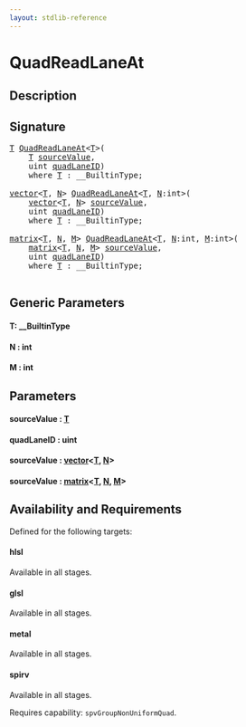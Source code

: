 ```yaml
---
layout: stdlib-reference
---
```


# QuadReadLaneAt

## Description





## Signature 

<pre>
<a href="quadreadlaneat-048c.md#typeparam-T" class="code_type">T</a> <a href="quadreadlaneat-048c.md">QuadReadLaneAt</a>&lt;<a href="quadreadlaneat-048c.md#typeparam-T" class="code_type">T</a>&gt;(
    <a href="quadreadlaneat-048c.md#typeparam-T" class="code_type">T</a> <a href="quadreadlaneat-048c.md#decl-sourceValue" class="code_param">sourceValue</a>,
    <span class="code_keyword">uint</span> <a href="quadreadlaneat-048c.md#decl-quadLaneID" class="code_param">quadLaneID</a>)
    <span class='code_keyword'>where</span> <a href="quadreadlaneat-048c.md#typeparam-T" class="code_type">T</a> : __BuiltinType;

<a href="../types/vector/index.md" class="code_type">vector</a>&lt;<a href="quadreadlaneat-048c.md#typeparam-T" class="code_type">T</a>, <a href="quadreadlaneat-048c.md#decl-N" class="code_var">N</a>&gt; <a href="quadreadlaneat-048c.md">QuadReadLaneAt</a>&lt;<a href="quadreadlaneat-048c.md#typeparam-T" class="code_type">T</a>, <a href="quadreadlaneat-048c.md#decl-N" class="code_var">N</a>:<span class="code_keyword">int</span>&gt;(
    <a href="../types/vector/index.md" class="code_type">vector</a>&lt;<a href="quadreadlaneat-048c.md#typeparam-T" class="code_type">T</a>, <a href="quadreadlaneat-048c.md#decl-N" class="code_var">N</a>&gt; <a href="quadreadlaneat-048c.md#decl-sourceValue" class="code_param">sourceValue</a>,
    <span class="code_keyword">uint</span> <a href="quadreadlaneat-048c.md#decl-quadLaneID" class="code_param">quadLaneID</a>)
    <span class='code_keyword'>where</span> <a href="quadreadlaneat-048c.md#typeparam-T" class="code_type">T</a> : __BuiltinType;

<a href="../types/matrix/index.md" class="code_type">matrix</a>&lt;<a href="quadreadlaneat-048c.md#typeparam-T" class="code_type">T</a>, <a href="quadreadlaneat-048c.md#decl-N" class="code_var">N</a>, <a href="quadreadlaneat-048c.md#decl-M" class="code_var">M</a>&gt; <a href="quadreadlaneat-048c.md">QuadReadLaneAt</a>&lt;<a href="quadreadlaneat-048c.md#typeparam-T" class="code_type">T</a>, <a href="quadreadlaneat-048c.md#decl-N" class="code_var">N</a>:<span class="code_keyword">int</span>, <a href="quadreadlaneat-048c.md#decl-M" class="code_var">M</a>:<span class="code_keyword">int</span>&gt;(
    <a href="../types/matrix/index.md" class="code_type">matrix</a>&lt;<a href="quadreadlaneat-048c.md#typeparam-T" class="code_type">T</a>, <a href="quadreadlaneat-048c.md#decl-N" class="code_var">N</a>, <a href="quadreadlaneat-048c.md#decl-M" class="code_var">M</a>&gt; <a href="quadreadlaneat-048c.md#decl-sourceValue" class="code_param">sourceValue</a>,
    <span class="code_keyword">uint</span> <a href="quadreadlaneat-048c.md#decl-quadLaneID" class="code_param">quadLaneID</a>)
    <span class='code_keyword'>where</span> <a href="quadreadlaneat-048c.md#typeparam-T" class="code_type">T</a> : __BuiltinType;

</pre>

## Generic Parameters

####  <a id="typeparam-T"></a>T: \_\_BuiltinType
####  <a id="decl-N"></a>N  : int
####  <a id="decl-M"></a>M  : int

## Parameters

####  <a id="decl-sourceValue"></a>sourceValue  : [T](quadreadlaneat-048c.md#typeparam-T)
####  <a id="decl-quadLaneID"></a>quadLaneID  : uint
####  <a id="decl-sourceValue"></a>sourceValue  : [vector](../types/vector/index.md)\<[T](../types/vector/index.md#typeparam-T), [N](../types/vector/index.md#decl-N)\>
####  <a id="decl-sourceValue"></a>sourceValue  : [matrix](../types/matrix/index.md)\<[T](../types/matrix/t-0.md), [N](../types/matrix/index.md#decl-N), [M](../types/matrix/index.md#decl-M)\>

## Availability and Requirements

Defined for the following targets:

#### hlsl
Available in all stages.

#### glsl
Available in all stages.

#### metal
Available in all stages.

#### spirv
Available in all stages.

Requires capability: `spvGroupNonUniformQuad`.



<script>
// Fix .md links to .html when on ReadTheDocs
if (window.location.hostname.includes('readthedocs') || 
    window.location.hostname.includes('rtfd.io')) {
  document.addEventListener('DOMContentLoaded', function() {
    const links = document.querySelectorAll('a');
    links.forEach(link => {
      if (link.getAttribute('href') && link.getAttribute('href').endsWith('.md')) {
        link.href = link.href.replace(/\.md($|#|\?)/, '.html$1');
      }
    });
  });
}
</script>

